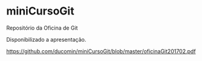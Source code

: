 # miniCursoGit
Repositório da Oficina de Git

Disponibilizado a apresentação.

https://github.com/ducomin/miniCursoGit/blob/master/oficinaGit201702.pdf
